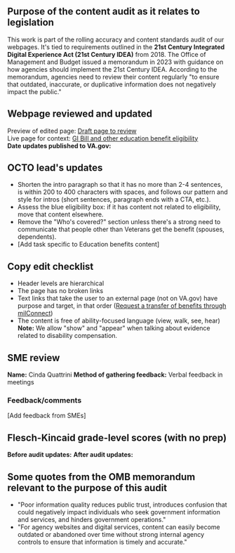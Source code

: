 ## Purpose of the content audit as it relates to legislation
This work is part of the rolling accuracy and content standards audit of our webpages. It's tied to requirements outlined in the **21st Century Integrated Digital Experience Act (21st Century IDEA)** from 2018. The Office of Management and Budget issued a memorandum in 2023 with guidance on how agencies should implement the 21st Century IDEA. According to the memorandum, agencies need to review their content regularly "to ensure that outdated, inaccurate, or duplicative information does not negatively impact the public."
## Webpage reviewed and updated
Preview of edited page: [Draft page to review](https://preview-prod.vfs.va.gov/preview?nodeId=942)  
Live page for context: [GI Bill and other education benefit eligibility](https://www.va.gov/education/eligibility/)  
**Date updates published to VA.gov:**
## OCTO lead's updates
- Shorten the intro paragraph so that it has no more than 2-4 sentences, is within 200 to 400 characters with spaces, and follows our pattern and style for intros (short sentences, paragraph ends with a CTA, etc.).
- Assess the blue eligibility box: if it has content not related to eligibility, move that content elsewhere.
- Remove the "Who's covered?" section unless there's a strong need to communicate that people other than Veterans get the benefit (spouses, dependents).
- [Add task specific to Education benefits content]
## Copy edit checklist
- Header levels are hierarchical
- The page has no broken links
- Text links that take the user to an external page (not on VA.gov) have purpose and target, in that order ([Request a transfer of benefits through milConnect](https://milconnect.dmdc.osd.mil/milconnect/))
- The content is free of ability-focused language (view, walk, see, hear) **Note:** We allow "show" and "appear" when talking about evidence related to disability compensation.
## SME review
**Name:** Cinda Quattrini
**Method of gathering feedback:** Verbal feedback in meetings
### Feedback/comments
[Add feedback from SMEs]
## Flesch-Kincaid grade-level scores (with no prep)
**Before audit updates:**
**After audit updates:**
## Some quotes from the OMB memorandum relevant to the purpose of this audit
- "Poor information quality reduces public trust, introduces confusion that could negatively impact individuals who seek government information and services, and hinders government operations."
- "For agency websites and digital services, content can easily become outdated or abandoned over time without strong internal agency controls to ensure that information is timely and accurate."
